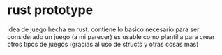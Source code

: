 # rust prototype
idea de juego hecha en rust.
contiene lo basico necesario para ser considerado un juego (a mi parecer)
es usable como plantilla para crear otros tipos de juegos (gracias al uso de structs y otras cosas mas)
